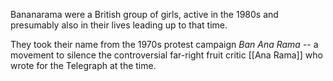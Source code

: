Bananarama were a British group of girls, active in the 1980s and presumably also in their lives leading up to that time.

They took their name from the 1970s protest campaign _Ban Ana Rama_ -- a movement to silence the controversial far-right fruit critic [[Ana Rama]] who wrote for the Telegraph at the time.
